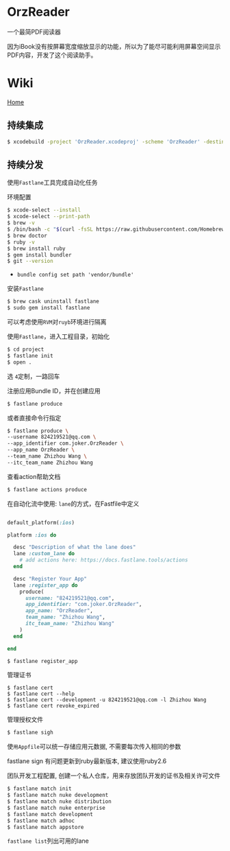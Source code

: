 # OrzReader

一个最简PDF阅读器

因为iBook没有按屏幕宽度缩放显示的功能，所以为了能尽可能利用屏幕空间显示PDF内容，开发了这个阅读助手。

# Wiki

[Home](https://github.com/OrzGeeker/OrzReader/wiki)


## 持续集成

```bash
$ xcodebuild -project 'OrzReader.xcodeproj' -scheme 'OrzReader' -destination 'platform=iOS Simulator,name=iPhone 8' test
```

## 持续分发

使用`Fastlane`工具完成自动化任务


环境配置

```bash
$ xcode-select --install  
$ xcode-select --print-path
$ brew -v
$ /bin/bash -c "$(curl -fsSL https://raw.githubusercontent.com/Homebrew/install/master/install.sh)"
$ brew doctor
$ ruby -v
$ brew install ruby
$ gem install bundler
$ git --version
```

- `bundle config set path 'vendor/bundle'`

安装`Fastlane`

```bash
$ brew cask uninstall fastlane
$ sudo gem install fastlane
```

可以考虑使用`RVM`对`ruyb`环境进行隔离 

使用`Fastlane`，进入工程目录，初始化

```bash
$ cd project
$ fastlane init
$ open .
```

选 `4`定制，一路回车

注册应用Bundle ID，并在创建应用

```bash
$ fastlane produce
```
或者直接命令行指定

```bash
$ fastlane produce \
--username 824219521@qq.com \
--app_identifier com.joker.OrzReader \
--app_name OrzReader \
--team_name Zhizhou Wang \
--itc_team_name Zhizhou Wang
```
查看action帮助文档

```bash
$ fastlane actions produce
```

在自动化流中使用: `lane`的方式，在Fastfile中定义

```ruby

default_platform(:ios)

platform :ios do

  desc "Description of what the lane does"
  lane :custom_lane do
    # add actions here: https://docs.fastlane.tools/actions
  end

  desc "Register Your App"
  lane :register_app do
    produce(
      username: "824219521@qq.com",
      app_identifier: "com.joker.OrzReader",
      app_name: "OrzReader",
      team_name: "Zhizhou Wang",
      itc_team_name: "Zhizhou Wang"
    )
  end

end
```

```bash
$ fastlane register_app
```

管理证书

```base
$ fastlane cert
$ fastlane cert --help
$ fastlane cert --development -u 824219521@qq.com -l Zhizhou Wang
$ fastlane cert revoke_expired
```

管理授权文件

```bash
$ fastlane sigh
```

使`用Appfile`可以统一存储应用元数据, 不需要每次传入相同的参数

fastlane sign 有问题更新到ruby最新版本, 建议使用ruby2.6

团队开发工程配置, 创建一个私人仓库，用来存放团队开发的证书及相关许可文件

```bash
$ fastlane match init
$ fastlane match nuke development
$ fastlane match nuke distribution
$ fastlane match nuke enterprise
$ fastlane match development
$ fastlane match adhoc
$ fastlane match appstore
```

`fastlane list`列出可用的lane

